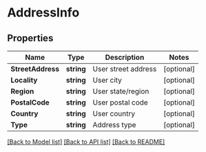 # AddressInfo

## Properties
Name | Type | Description | Notes
------------ | ------------- | ------------- | -------------
**StreetAddress** | **string** | User street address | [optional] 
**Locality** | **string** | User city | [optional] 
**Region** | **string** | User state/region | [optional] 
**PostalCode** | **string** | User postal code | [optional] 
**Country** | **string** | User country | [optional] 
**Type** | **string** | Address type | [optional] 

[[Back to Model list]](../README.md#documentation-for-models) [[Back to API list]](../README.md#documentation-for-api-endpoints) [[Back to README]](../README.md)



